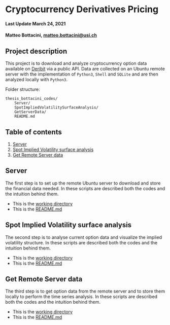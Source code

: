 # Cryptocurrency Derivatives Pricing

#### Last Update March 24, 2021 ####
#### Matteo Bottacini, [matteo.bottacini@usi.ch](mailto:matteo.bottacini@usi.ch) ####


## Project description

This project is to download and analyze cryptocurrency option data available on [Deribit](https://www.deribit.com) via a public API.
Data are collected on an Ubuntu remote server with the implementation of `Python3`, `Shell` and `SQLite` and are then analyzed locally with `Python3`.

Folder structure:
~~~~
thesis_bottacini_codes/
    Server/
    SpotImpliedVolatilitySurfaceAnalysis/
    GetServerData/
    README.md
~~~~

## Table of contents
1. [Server](#server)
2. [Spot Implied Volatility surface analysis](#spot-implied-volatility-surface-analysis)
3. [Get Remote Server data](#get-remote-server-data)


## Server
The first step is to set up the remote Ubuntu server to download and store the financial data needed.
In these scripts are described both the codes and the intuition behind them.

* This is the [working directory](/Server)
* This is the [README.md](/Server/README.md)

## Spot Implied Volatility surface analysis
The second step is to analyse current option data and visualize the implied volatility structure. 
In these scripts are described both the codes and the intuition behind them.

* This is the [working directory](../thesis_bottacini_codes/SpotImpliedVolatilitySurfaceAnalysis)
* This is the [README.md](../thesis_bottacini_codes/SpotImpliedVolatilitySurfaceAnalysis/README.md)

## Get Remote Server data
The third step is to get option data from the remote server and to store them locally to perform the time series analysis.
In these scripts are described both the codes and the intuition behind them.

* This is the [working directory](../thesis_bottacini_codes/GetServerData)
* This is the [README.md](../thesis_bottacini_codes/GetServerData/README.md)

